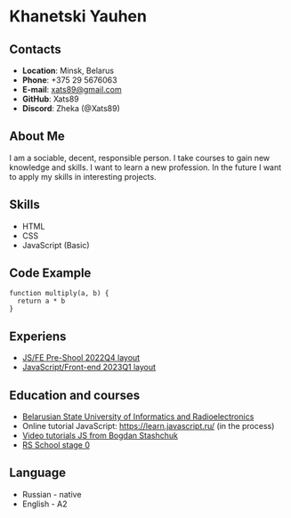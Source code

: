 # __Khanetski Yauhen__

## __Contacts__
* __Location__: Minsk, Belarus
* __Phone__: +375 29 5676063
* __E-mail__: xats89@gmail.com
* __GitHub__: Xats89
* __Discord__: Zheka (@Xats89)

## __About Me__
I am a sociable, decent, responsible person. I take courses to gain new knowledge and skills. I want to learn a new profession. In the future I want to apply my skills in interesting projects.

## __Skills__
* HTML
* CSS
* JavaScript (Basic)

## __Code Example__
```
function multiply(a, b) {
  return a * b
}
```

## __Experiens__
* [JS/FE Pre-Shool 2022Q4 layout](https://rolling-scopes-school.github.io/xats89-JSFEPRESCHOOL2022Q4/plants/)
* [JavaScript/Front-end 2023Q1 layout](https://rolling-scopes-school.github.io/xats89-JSFE2023Q1/shelter/)

## __Education and courses__
* [Belarusian State University of Informatics and Radioelectronics](https://www.bsuir.by/)
* Оnline tutorial JavaScript: https://learn.javascript.ru/ (in the process)
* [Video tutorials JS from Bogdan Stashchuk](https://www.youtube.com/watch?v=CxgOKJh4zWE&t=838s)
* [RS School stage 0](http://app.rs.school/certificate/v0ohiv43)

## __Language__
* Russian - native
* English - A2